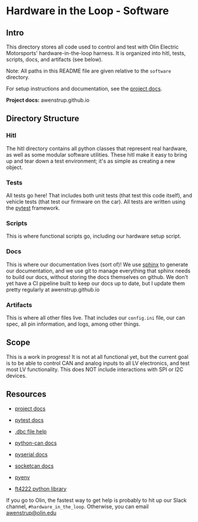 # Hardware in the Loop - Software

## Intro

This directory stores all code used to control and test with Olin Electric Motorsports' hardware-in-the-loop harness. It is organized into hitl, tests, scripts, docs, and artifacts (see below).

Note: All paths in this README file are given relative to the `software` directory.

For setup instructions and documentation, see the [project docs](awenstrup.github.io).

**Project docs:** awenstrup.github.io

## Directory Structure

### Hitl

The hitl directory contains all python classes that represent real hardware, as well as some modular software utilities. These hitl make it easy to bring up and tear down a test environment; it's as simple as creating a new object.

### Tests

All tests go here! That includes both unit tests (that test this code itself), and vehicle tests (that test our firmware on the car). All tests are written using the [pytest](https://docs.pytest.org/en/stable/) framework.

### Scripts

This is where functional scripts go, including our hardware setup script.

### Docs

This is where our documentation lives (sort of)! We use [sphinx](https://www.sphinx-doc.org/en/master/) to generate our documentation, and we use git to manage everything that sphinx needs to build our docs, without storing the docs themselves on github. We don't yet have a CI pipeline built to keep our docs up to date, but I update them pretty regularly at awenstrup.github.io 

### Artifacts

This is where all other files live. That includes our `config.ini` file, our can spec, all pin information, and logs, among other things.

## Scope

This is a work in progress! It is not at all functional yet, but the current goal is to be able to control CAN and analog inputs to all LV electronics, and test most LV functionality. This does NOT include interactions with SPI or I2C devices.

## Resources

* [project docs](awenstrup.github.io)

* [pytest docs](https://docs.pytest.org/en/stable/)

* [.dbc file help](https://www.csselectronics.com/screen/page/can-dbc-file-database-intro/language/en)

* [python-can docs](https://python-can.readthedocs.io/en/master/)

* [pyserial docs](https://pyserial.readthedocs.io/en/latest/)

* [socketcan docs](https://python-can.readthedocs.io/en/master/interfaces/socketcan.html)

* [pyenv](https://realpython.com/intro-to-pyenv/)

* [ft4222 python library](https://msrelectronics.gitlab.io/python-ft4222/)


If you go to Olin, the fastest way to get help is probably to hit up our Slack channel, `#hardware_in_the_loop`. Otherwise, you can email awenstrup@olin.edu



